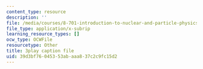 ```yaml
---
content_type: resource
description: ''
file: /media/courses/8-701-introduction-to-nuclear-and-particle-physics-fall-2020/39d3bf76045353abaaa837c2c9fc15d2_I5yQgNyBYb8.vtt
file_type: application/x-subrip
learning_resource_types: []
ocw_type: OCWFile
resourcetype: Other
title: 3play caption file
uid: 39d3bf76-0453-53ab-aaa8-37c2c9fc15d2
---
```


